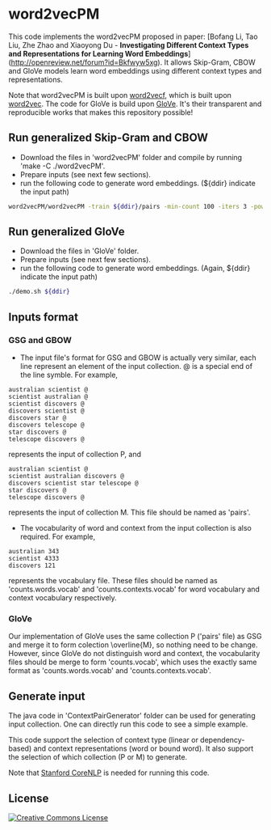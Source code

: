 # word2vecPM

This code implements the word2vecPM proposed in paper: [Bofang Li, Tao Liu, Zhe Zhao and Xiaoyong Du - **Investigating Different Context Types and Representations for Learning Word Embeddings**] (http://openreview.net/forum?id=Bkfwyw5xg). It allows Skip-Gram, CBOW and GloVe models learn word embeddings using different context types and representations. 

Note that word2vecPM is built upon [word2vecf](https://bitbucket.org/yoavgo/word2vecf), which is built upon [word2vec](http://code.google.com/p/word2vec). The code for GloVe is build upon [GloVe](https://github.com/stanfordnlp/GloVe). It's their transparent and reproducible works that makes this repository possible!


## Run generalized Skip-Gram and CBOW
- Download the files in 'word2vecPM' folder and compile by running 'make -C ./word2vecPM'.
- Prepare inputs (see next few sections).
- run the following code to generate word embeddings. (${ddir} indicate the input path)
```Bash
word2vecPM/word2vecPM -train ${ddir}/pairs -min-count 100 -iters 3 -pow 0.75 -cvocab ${ddir}/counts.contexts.vocab -wvocab ${ddir}/counts.words.vocab -dumpcv ${ddir}/sgns.contexts -output ${ddir}/sgns.words -sample 1e-5 -threads 32 -negative 5 -size 500
```

## Run generalized GloVe
- Download the files in 'GloVe' folder.
- Prepare inputs (see next few sections).
- run the following code to generate word embeddings. (Again, ${ddir} indicate the input path)
```Bash
./demo.sh ${ddir}
```


## Inputs format
### GSG and GBOW
- The input file's format for GSG and GBOW is actually very similar, each line represent an element of the input collection. @ is a special end of the line symble. For example, 
```
australian scientist @
scientist australian @
scientist discovers @
discovers scientist @
discovers star @
discovers telescope @
star discovers @
telescope discovers @
```
represents the input of collection P, and
```
australian scientist @
scientist australian discovers @
discovers scientist star telescope @
star discovers @
telescope discovers @
```
represents the input of collection M. This file should be named as 'pairs'.
- The vocabularity of word and context from the input collection is also required. For example, 
```
australian 343
scientist 4333
discovers 121
```
represents the vocabulary file. These files should be named as 'counts.words.vocab' and 'counts.contexts.vocab' for word vocabulary and context vocabulary respectively.
### GloVe
Our implementation of GloVe uses the same collection P ('pairs' file) as GSG and merge it to form colection \overline{M}, so nothing need to be change. However, since GloVe do not distinguish word and context, the vocabularity files should be merge to form 'counts.vocab', which uses the exactly same format as 'counts.words.vocab' and 'counts.contexts.vocab'.


## Generate input

The java code in 'ContextPairGenerator' folder can be used for generating input collection. One can directly run this code to see a simple example.

This code support the selection of context type (linear or dependency-based) and context representations (word or bound word). It also support the selection of which collection (P or M) to generate.

Note that [Stanford CoreNLP](http://stanfordnlp.github.io/CoreNLP/) is needed for running this code.

## License

<a rel="license" href="http://creativecommons.org/licenses/by-nc/4.0/"><img alt="Creative Commons License" style="border-width:0" src="https://i.creativecommons.org/l/by-nc/4.0/88x31.png" /></a><br />



